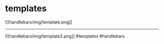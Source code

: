 # templates
![[handlebars/img/template.png]]
***

![[handlebars/img/template2.png]]
#templates #handlebars 
